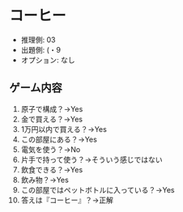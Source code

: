 # コーヒー

- 推理側: 03
- 出題側: (・9
- オプション: なし

## ゲーム内容

1. 原子で構成？→Yes
2. 金で買える？→Yes
3. 1万円以内で買える？→Yes
4. この部屋にある？→Yes
5. 電気を使う？→No
6. 片手で持って使う？→そういう感じではない
7. 飲食できる？→Yes
8. 飲み物？→Yes
9. この部屋ではペットボトルに入っている？→Yes
10. 答えは『コーヒー』？→正解
